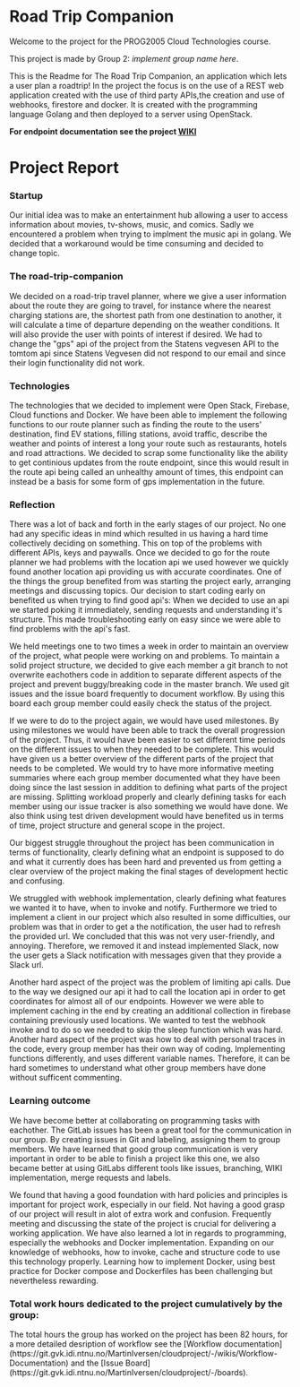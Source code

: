 # Road Trip Companion

Welcome to the project for the PROG2005 Cloud Technologies course. 

This project is made by Group 2: *implement group name here*.

This is the Readme for The Road Trip Companion, an application which lets a user plan a roadtrip! 
In the project the focus is on the use of a REST web application created with the use of third party APIs,the
creation and use of webhooks, firestore and docker. It is created with the programming language Golang and then deployed to a server using
OpenStack.

**For endpoint documentation see the project [WIKI](https://git.gvk.idi.ntnu.no/MartinIversen/cloudproject/-/wikis/home)**

<h1>Project Report</h1>

<h3>Startup</h3>

Our initial idea was to make an entertainment hub allowing a user to access information about movies, tv-shows, music, and comics. Sadly we encountered a problem when trying to implment the music api in golang. We decided that a workaround would be time consuming and decided to change topic. 

<h3>The road-trip-companion</h3>

We decided on a road-trip travel planner, where we give a user information about the route they are going to travel, for instance where the nearest charging stations are, the shortest path from one destination to another, it will calculate a time of departure depending on the weather conditions. It will also provide the user with points of interest if desired. We had to change the "gps" api of the project from the Statens vegvesen API to the tomtom api since Statens Vegvesen did not respond to our email and since their login functionality did not work. 

<h3>Technologies</h3>

The technologies that we decided to implement were Open Stack, Firebase, Cloud functions and Docker. We have been able to implement the following functions to our route planner such as finding the route to the users' destination, find EV stations, filling stations, avoid traffic, describe the weather and points of interest a long your route such as restaurants, hotels and road attractions. We decided to scrap some functionality like the ability to get continious updates from the route endpoint, since this would result in the route api being called an unhealthy amount of times, this endpoint can instead be a basis for some form of gps implementation in the future. 

<h3>Reflection</h3>

There was a lot of back and forth in the early stages of our project. No one had any specific ideas in mind which resulted in us having a hard time collectively deciding on something. This on top of the problems with different APIs, keys and paywalls. Once we decided to go for the route planner we had problems with the location api we used however we quickly found another location api providing us with accurate coordinates. One of the things the group benefited from was starting the project early, arranging meetings and discussing topics. Our decision to start coding early on benefited us when trying to find good api's: When we decided to use an api we started poking it immediately, sending requests and understanding it's structure. This made troubleshooting early on easy since we were able to find problems with the api's fast. 

We held meetings one to two times a week in order to maintain an overview of the project, what people were working on and problems. To maintain a solid project structure, we decided to give each member a git branch to not overwrite eachothers code in addition to separate different aspects of the project and prevent buggy/breaking code in the master branch. We used git issues and the issue board frequently to document workflow. By using this board each group member could easily check the status of the project.

If we were to do to the project again, we would have used milestones. By using milestones we would have been able to track the overall progression of the project. Thus, it would have been easier to set different time periods on the different issues to when they needed to be complete. This would have given us a better overview of the different parts of the project that needs to be completed. We would try to have more informative meeting summaries where each group member documented what they have been doing since the last session in addition to defining what parts of the project are missing. Splitting workload properly and clearly defining tasks for each member using our issue tracker is also something we would have done. We also think using test driven development would have benefited us in terms of time, project structure and general scope in the project.

Our biggest struggle throughout the project has been communication in terms of functionality, clearly defining what an endpoint is supposed to do and what it currently does has been hard and prevented us from getting a clear overview of the project making the final stages of development hectic and confusing.  

We struggled with webhook implementation, clearly defining what features we wanted it to have, when to invoke and notify. Furthermore we tried to implement a client in our project which also resulted in some difficulties, our problem was that in order to get a the notification, the user had to refresh the provided url. We concluded that this was not very user-friendly, and annoying. Therefore, we removed it and instead implemented Slack, now the user gets a Slack notification with messages given that they provide a Slack url.

Another hard aspect of the project was the problem of limiting api calls. Due to the way we designed our api it had to call the location api in order to get coordinates for almost all of our endpoints. However we were able to implement caching in the end by creating an additional collection in firebase containing previously used locations. We wanted to test the webhook invoke and to do so we needed to skip the sleep function which was hard. Another hard aspect of the project was how to deal with personal traces in the code, every group member has their own way of coding. Implementing functions differently, and uses different variable names. Therefore, it can be hard sometimes to understand what other group members have done without sufficent commenting.  

<h3>Learning outcome</h3>

We have become better at collaborating on programming tasks with eachother. The GitLab issues has been a great tool for the communication in our group. By creating issues in Git and labeling, assigning them to group members. We have learned that good group communication is very important in order to be able to finish a project like this one, we also became better at using GitLabs different tools like issues, branching, WIKI implementation, merge requests and labels. 

We found that having a good foundation with hard policies and principles is important for project work, especially in our field. Not having a good grasp of our project will result in alot of extra work and confusion. Frequently meeting and discussing the state of the project is crucial for delivering a working application. We have also learned a lot in regards to programming, especially the webhooks and Docker implementation. Expanding on our knowledge of webhooks, how to invoke, cache and structure code to use this technology properly. Learning how to implement Docker, using best practice for Docker compose and Dockerfiles has been challenging but nevertheless rewarding. 
 
<h3>Total work hours dedicated to the project cumulatively by the group:</h3>
The total hours the group has worked on the project has been 82 hours, for a more detailed desription of workflow see the [Workflow documentation](https://git.gvk.idi.ntnu.no/MartinIversen/cloudproject/-/wikis/Workflow-Documentation) and the [Issue Board](https://git.gvk.idi.ntnu.no/MartinIversen/cloudproject/-/boards). 

